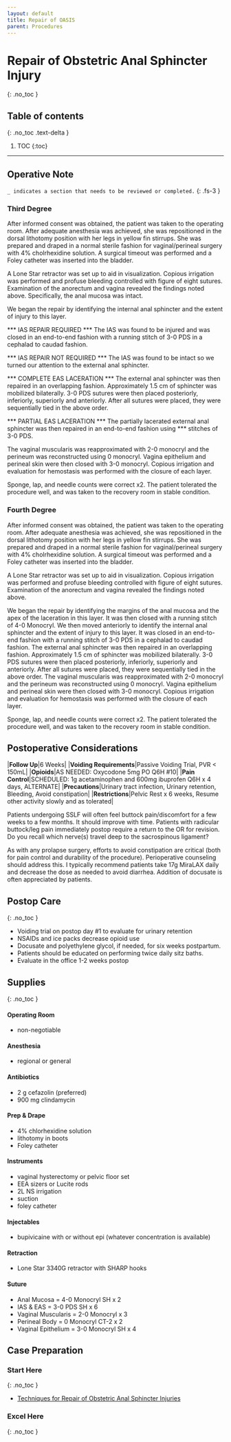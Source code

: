 ```yaml
---
layout: default
title: Repair of OASIS
parent: Procedures
---
```


# Repair of Obstetric Anal Sphincter Injury
{: .no_toc }

## Table of contents
{: .no_toc .text-delta }

1. TOC
{:toc}

---

## Operative Note
`_ indicates a section that needs to be reviewed or completed.`
{: .fs-3 }

### Third Degree

After informed consent was obtained, the patient was taken to the operating room. After adequate anesthesia was achieved, she was repositioned in the dorsal lithotomy position with her legs in yellow fin stirrups. She was prepared and draped in a normal sterile fashion for vaginal/perineal surgery with 4% cholrhexidine solution. A surgical timeout was performed and a Foley catheter was inserted into the bladder. 

A Lone Star retractor was set up to aid in visualization. Copious irrigation was performed and profuse bleeding controlled with figure of eight sutures. Examination of the anorectum and vagina revealed the findings noted above. Specifically, the anal mucosa was intact. 

We began the repair by identifying the internal anal sphincter and the extent of injury to this layer.  

*** IAS REPAIR REQUIRED ***
The IAS was found to be injured and was closed in an end-to-end fashion with a running stitch of 3-0 PDS in a cephalad to caudad fashion.

*** IAS REPAIR NOT REQUIRED ***
The IAS was found to be intact so we turned our attention to the external anal sphincter. 

*** COMPLETE EAS LACERATION ***
The external anal sphincter was then repaired in an overlapping fashion. Approximately 1.5 cm of sphincter was mobilized bilaterally. 3-0 PDS sutures were then placed posteriorly, inferiorly, superiorly and anteriorly. After all sutures were placed, they were sequentially tied in the above order.

*** PARTIAL EAS LACERATION ***
The partially lacerated external anal sphincter was then repaired in an end-to-end fashion using *** stitches of 3-0 PDS. 

The vaginal muscularis was reapproximated with 2-0 monocryl and the perineum was reconstructed using 0 monocryl. Vagina epithelium and perineal skin were then closed with 3-0 monocryl. Copious irrigation and evaluation for hemostasis was performed with the closure of each layer.

Sponge, lap, and needle counts were correct x2. The patient tolerated the procedure well, and was taken to the recovery room in stable condition. 

### Fourth Degree

After informed consent was obtained, the patient was taken to the operating room. After adequate anesthesia was achieved, she was repositioned in the dorsal lithotomy position with her legs in yellow fin stirrups. She was prepared and draped in a normal sterile fashion for vaginal/perineal surgery with 4% cholrhexidine solution. A surgical timeout was performed and a Foley catheter was inserted into the bladder. 

A Lone Star retractor was set up to aid in visualization. Copious irrigation was performed and profuse bleeding controlled with figure of eight sutures. Examination of the anorectum and vagina revealed the findings noted above.

We began the repair by identifying the margins of the anal mucosa and the apex of the laceration in this layer. It was then closed with a running stitch of 4-0 Monocryl. We then moved anteriorly to identify the internal anal sphincter and the extent of injury to this layer. It was closed in an end-to-end fashion with a running stitch of 3-0 PDS in a cephalad to caudad fashion. The external anal sphincter was then repaired in an overlapping fashion. Approximately 1.5 cm of sphincter was mobilized bilaterally. 3-0 PDS sutures were then placed posteriorly, inferiorly, superiorly and anteriorly. After all sutures were placed, they were sequentially tied in the above order. The vaginal muscularis was reapproximated with 2-0 monocryl and the perineum was reconstructed using 0 monocryl. Vagina epithelium and perineal skin were then closed with 3-0 monocryl. Copious irrigation and evaluation for hemostasis was performed with the closure of each layer.

Sponge, lap, and needle counts were correct x2. The patient tolerated the procedure well, and was taken to the recovery room in stable condition. 

## Postoperative Considerations

|**Follow Up**|6 Weeks|
|**Voiding Requirements**|Passive Voiding Trial, PVR < 150mL|
|**Opioids**|AS NEEDED: Oxycodone 5mg PO Q6H #10|
|**Pain Control**|SCHEDULED: 1g acetaminophen and 600mg ibuprofen Q6H x 4 days, ALTERNATE|
|**Precautions**|Urinary tract infection, Urinary retention, Bleeding, Avoid constipation|
|**Restrictions**|Pelvic Rest x 6 weeks, Resume other activity slowly and as tolerated|

Patients undergoing SSLF will often feel buttock pain/discomfort for a few weeks to a few months. It should improve with time. Patients with radicular buttock/leg pain immediately postop require a return to the OR for revision. Do you recall which nerve(s) travel deep to the sacrospinous ligament?

As with any prolapse surgery, efforts to avoid constipation are critical (both for pain control and durability of the procedure). Perioperative counseling should address this. I typically recommend patients take 17g MiraLAX daily and decrease the dose as needed to avoid diarrhea. Addition of docusate is often appreciated by patients.


## Postop Care
{: .no_toc }
* Voiding trial on postop day #1 to evaluate for urinary retention
* NSAIDs and ice packs decrease opioid use
* Docusate and polyethylene glycol, if needed, for six weeks postpartum. 
* Patients should be educated on performing twice daily sitz baths.
* Evaluate in the office 1-2 weeks postop

## Supplies
{: .no_toc }
#### Operating Room
* non-negotiable

#### Anesthesia
* regional or general

#### Antibiotics
* 2 g cefazolin (preferred)
* 900 mg clindamycin

#### Prep & Drape
* 4% chlorhexidine solution
* lithotomy in boots
* Foley catheter

#### Instruments
* vaginal hysterectomy or pelvic floor set
* EEA sizers or Lucite rods
* 2L NS irrigation
* suction
* foley catheter

#### Injectables
* bupivicaine with or without epi (whatever concentration is available)

#### Retraction
* Lone Star 3340G retractor with SHARP hooks

#### Suture
* Anal Mucosa = 4-0 Monocryl SH x 2
* IAS & EAS = 3-0 PDS SH x 6
* Vaginal Muscularis = 2-0 Monocryl x 3
* Perineal Body = 0 Monocryl CT-2 x 2
* Vaginal Epithelium = 3-0 Monocryl SH x 4


## Case Preparation
### Start Here
{: .no_toc }
* [Techniques for Repair of Obstetric Anal Sphincter Injuries](https://www.ncbi.nlm.nih.gov/pmc/articles/PMC5788295/)
	
### Excel Here
{: .no_toc }
